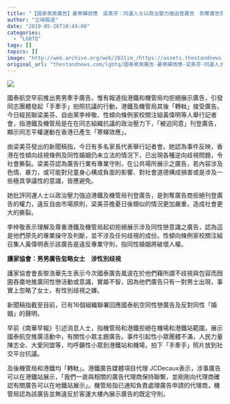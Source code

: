 ```yaml
---
title: "【國泰男男廣告】憂寒蟬效應　梁美芬：同運人士以政治壓力強迫登廣告　剝奪廣告商權力"
author: "立場報道"
date: "2019-05-26T18:49:00"
categories:
  - "LGBTQ"
tags: []
topics: []
image: "http://web.archive.org/web/2021im_/https://assets.thestandnews.com/media/photos/IMG_6965_nEfut.jpg"
original_url: "thestandnews.com/lgbtq/國泰男男廣告-憂寒蟬效應-梁美芬-同運人士以政治壓力強迫登廣告-剝奪廣告商權力"
---
```

![](http://web.archive.org/web/2021im_/https://assets.thestandnews.com/media/photos/IMG_6965_nEfut.jpg)

國泰航空早前推出男男牽手廣告，惟有報道指港鐵和機管局均拒絕展示廣告，引發同志團體發起「手牽手」拍照抗議的行動，港鐵及機管局其後「轉軚」接受廣告。今日經民聯梁美芬、自由黨李梓敬、性傾向條例家校關注組黃偉明等人舉行記者會，指港鐵及機管局是在在同志組織抗議的政治壓力下，「被迫同意」刊登廣告，顯示同志平權運動在香港已產生「寒蟬效應」。

由梁美芬發出的新聞稿指，今日有多名家長代表舉行記者會。她認為事件反映，香港在性傾向歧視條例及同性婚姻仍未立法的情況下，已出現各種逆向歧視問題，令社會撕裂。梁美芬認為廣告行業有專業守則，在公共場所展示之廣告，若內容涉及色情、暴力，或可能對兒童身心構成負面的影響、對社會道德構成損害或是涉及一些極具爭議性的意識，皆應避免。

她批評同運人士以政治壓力強迫港鐵及機管局刊登廣告，是剝奪廣告商拒絕刊登廣告的權力，違反自由市場原則，梁美芬擔憂日後類似的情況更加嚴重，造成社會更大的撕裂。

李梓敬表示理解及尊重港鐵及機管局起初拒絕展示涉及同性戀意識之廣告，認為這是他們原先的專業操守及判斷，並不涉及任何歧視的成份。性傾向條例家校關注組召集人黃偉明表示該廣告是違反專業守則，指同性婚姻將破壞人權。

**護家協會：男男廣告忽略女士　涉性別歧視**

護家協會會長黎浩華先生表示今次國泰廣告風波在於他們藉所謂不歧視與包容而囫圇吞棗地推廣同性戀活動或意識，實屬不智，因為他們廣告只有一對男士出現，事實上忽略了女士，有性別歧視之嫌。

新聞稿指截至目前，已有16個組織聯署回應國泰航空同性戀廣告及反對同性「婚姻」的聲明。

早前《南華早報》引述消息人士，指機管局和港鐵拒絕在機場和港鐵站範圍，展示國泰航空推廣活動中，有關性小眾主題廣告。事件引起性小眾團體不滿，人民力量陳志全、大愛同盟等，均呼籲性小眾到港鐵站和機場，拍下「手牽手」照片放到社交平台抗議。

及後機管局和港鐵均「轉軚」。港鐵廣告媒體項目代理 JCDecaux表示，涉事廣告可以在港鐵站展示，「我們一直與相關的廣告代理商保持聯繫，並剛剛向代理商確認有關廣告可以在地鐵站展示」。機管局指已通知負責處理廣告申請的代理商，機管局認為該廣告並無違反於客運大樓內展示廣告的既定守則。